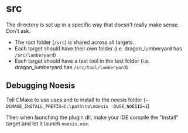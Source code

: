 # src

The directory is set up in a specific way that doesn't really make sense.
Don't ask.

- The root folder (`/src`) is shared across all targets.
- Each target should have their own folder
    (i.e. dragon_lumberyard has `/src/lumberyard`)
- Each target should have a test tool in the test folder 
    (i.e. dragon_lumberyard has `/src/tool/lumberyard`)

## Debugging Noesis

Tell CMake to use uses and to install to the noesis folder
    (`-DCMAKE_INSTALL_PREFIX=C:\path\to\noesis -DUSE_NOESIS=1`)

Then when launching the plugin dll, make your IDE compile the "install" target and let it launch `noesis.exe`.
